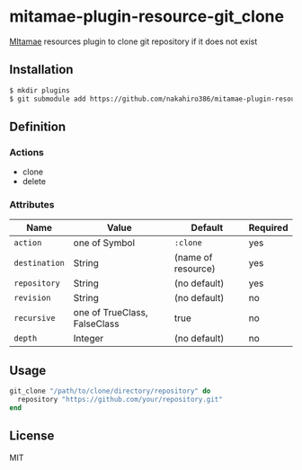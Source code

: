# mitamae-plugin-resource-git_clone
[MItamae](https://github.com/itamae-kitchen/mitamae) resources plugin to clone git repository if it does not exist

## Installation
```sh
$ mkdir plugins
$ git submodule add https://github.com/nakahiro386/mitamae-plugin-resource-git_clone.git plugins/mitamae-plugin-resource-git_clone
```

## Definition

### Actions

- clone
- delete

### Attributes

| Name | Value | Default | Required |
| --- | --- | --- | --- |
| `action` | one of Symbol | `:clone` | yes |
| `destination` | String | (name of resource) | yes |
| `repository` | String | (no default) | yes |
| `revision` | String | (no default) | no |
| `recursive` | one of TrueClass, FalseClass | true | no |
| `depth` | Integer | (no default) | no |

## Usage
```ruby
git_clone "/path/to/clone/directory/repository" do
  repository "https://github.com/your/repository.git"
end
```

## License

MIT
